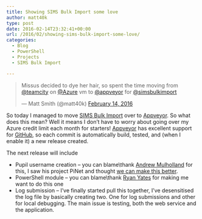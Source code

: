 ```yaml
---
title: Showing SIMS Bulk Import some love
author: matt40k
type: post
date: 2016-02-14T23:32:41+00:00
url: /2016/02/showing-sims-bulk-import-some-love/
categories:
  - Blog
  - PowerShell
  - Projects
  - SIMS Bulk Import

---
```

<blockquote class="twitter-tweet" data-width="550">
  <p lang="en" dir="ltr">
    Missus decided to dye her hair, so spent the time moving from <a href="https://twitter.com/teamcity" target="_blank" rel="nofollow">@teamcity</a> on <a href="https://twitter.com/Azure" target="_blank" rel="nofollow">@Azure</a> vm to <a href="https://twitter.com/appveyor" target="_blank" rel="nofollow">@appveyor</a> for <a href="https://twitter.com/simsbulkimport" target="_blank" rel="nofollow">@simsbulkimport</a>
  </p>
  
  <p>
    &mdash; Matt Smith (@matt40k) <a href="https://twitter.com/matt40k/status/698912438150938628" target="_blank" rel="nofollow">February 14, 2016</a>
  </p>
</blockquote>



So today I managed to move <a href="https://simsbulkimport.uk" target="_blank" rel="nofollow">SIMS Bulk Import</a> over to <a href="http://www.appveyor.com/" target="_blank" rel="nofollow">Appveyor</a>. So what does this mean? Well it means I don&#8217;t have to worry about going over my Azure credit limit each month for starters! <a href="http://www.appveyor.com/" target="_blank" rel="nofollow">Appveyor</a> has excellent support for <a href="https://GitHub.com" target="_blank" rel="nofollow">GitHub</a>, so each commit is automatically build, tested, and (when I enable it) a new release created.

The next release will include

  * Pupil username creation &#8211; you can blame\thank <a href="https://twitter.com/gbaman1" target="_blank" rel="nofollow">Andrew Mulholland</a> for this, I saw his project PiNet and thought <a href="http://pinet.org.uk/articles/manage-users/csv-import.html" target="_blank" rel="nofollow">we can make this better</a>.
  * PowerShell module &#8211; you can blame\thank <a href="https://twitter.com/ryanyates1990" target="_blank" rel="nofollow">Ryan Yates</a> for making me want to do this one
  * Log submission &#8211; I&#8217;ve finally started pull this together, I&#8217;ve desensitised the log file by basically creating two. One for log submissions and other for local debugging. The main issue is testing, both the web service and the application.
